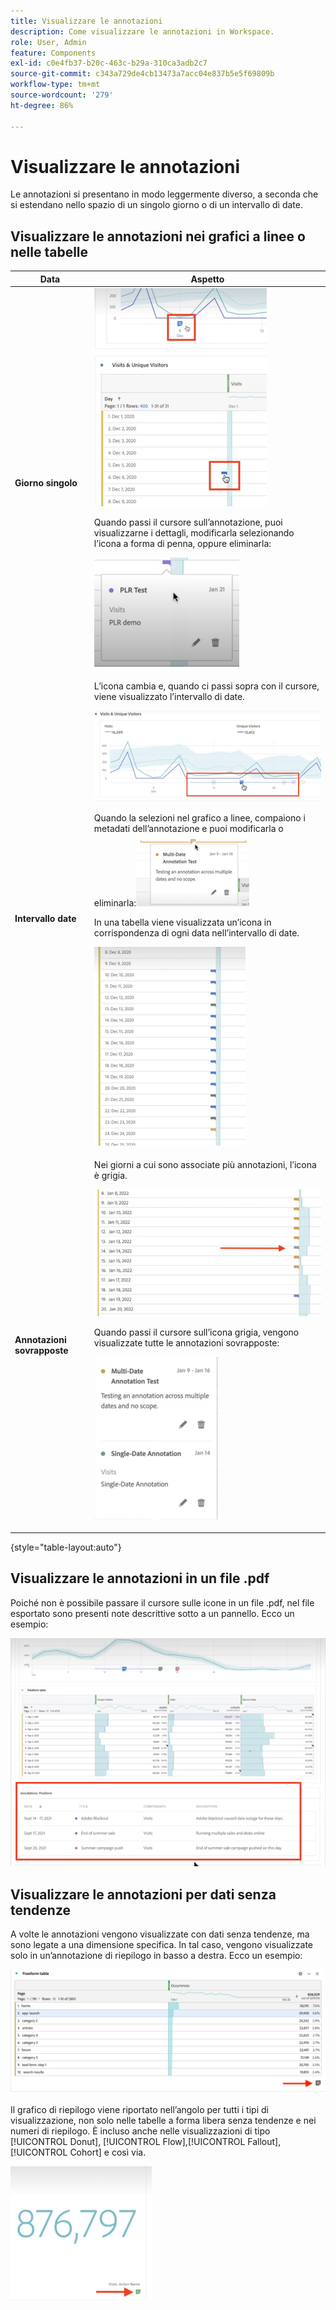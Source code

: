 ```yaml
---
title: Visualizzare le annotazioni
description: Come visualizzare le annotazioni in Workspace.
role: User, Admin
feature: Components
exl-id: c0e4fb37-b20c-463c-b29a-310ca3adb2c7
source-git-commit: c343a729de4cb13473a7acc04e837b5e5f69809b
workflow-type: tm+mt
source-wordcount: '279'
ht-degree: 86%

---
```


# Visualizzare le annotazioni

Le annotazioni si presentano in modo leggermente diverso, a seconda che si estendano nello spazio di un singolo giorno o di un intervallo di date.

## Visualizzare le annotazioni nei grafici a linee o nelle tabelle

| Data | Aspetto |
| --- | --- |
| **Giorno singolo** | ![Visualizzazione a linee dei grafici con annotazione evidenziata](assets/single-day.png)<p>Quando passi il cursore sull’annotazione, puoi visualizzarne i dettagli, modificarla selezionando l’icona a forma di penna, oppure eliminarla:<p> ![Dettagli delle annotazioni con l’opzione per modificarla o eliminarla.](assets/hover.png) |
| **Intervallo date** | L’icona cambia e, quando ci passi sopra con il cursore, viene visualizzato l’intervallo di date.<p>![Icona dell’annotazione relativa all’intervallo di date](assets/multi-day.png)<p>Quando la selezioni nel grafico a linee, compaiono i metadati dell’annotazione e puoi modificarla o eliminarla:![](assets/multi-hover.png)<p>In una tabella viene visualizzata un’icona in corrispondenza di ogni data nell’intervallo di date.<p>![](assets/multi-day-table.png) |
| **Annotazioni sovrapposte** | Nei giorni a cui sono associate più annotazioni, l’icona è grigia.<p>![Dettagli per le annotazioni sovrapposte  ](assets/grey.png)<p>Quando passi il cursore sull’icona grigia, vengono visualizzate tutte le annotazioni sovrapposte:<p>![](assets/overlap.png) |

{style="table-layout:auto"}

## Visualizzare le annotazioni in un file .pdf

Poiché non è possibile passare il cursore sulle icone in un file .pdf, nel file esportato sono presenti note descrittive sotto a un pannello. Ecco un esempio:

![Visualizzazione evidenziata di un file .pdf con spiegazioni delle annotazioni.](assets/ann-pdf.png)

## Visualizzare le annotazioni per dati senza tendenze

A volte le annotazioni vengono visualizzate con dati senza tendenze, ma sono legate a una dimensione specifica. In tal caso, vengono visualizzate solo in un’annotazione di riepilogo in basso a destra. Ecco un esempio:

![](assets/non-date.png)

Il grafico di riepilogo viene riportato nell’angolo per tutti i tipi di visualizzazione, non solo nelle tabelle a forma libera senza tendenze e nei numeri di riepilogo. È incluso anche nelle visualizzazioni di tipo [!UICONTROL Donut], [!UICONTROL Flow],[!UICONTROL Fallout],[!UICONTROL Cohort] e così via.

![Grafico di riepilogo nelle visualizzazioni](assets/ann-summary.png)
